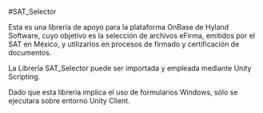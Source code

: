#SAT_Selector

Esta es una librería de apoyo para la plataforma OnBase de Hyland Software, cuyo objetivo es la selección de archivos eFirma, emitidos por el SAT en México, y utilizarlos en procesos de firmado y certificación de documentos.

La Librería SAT_Selector puede ser importada y empleada mediante Unity Scripting.

Dado que esta librería implica el uso de formularios Windows, sólo se ejecutara sobre entorno Unity Client.
